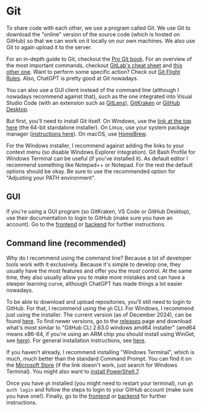 # Git

To share code with each other, we use a program called Git. We use Git to download the "online" version of the source code (which is hosted on GitHub) so that we can work on it locally on our own machines. We also use Git to again upload it to the server.

For an in-depth guide to Git, checkout the [Pro Git book](https://git-scm.com/book). For an overview of the most important commands, checkout [GitLab's cheat sheet](https://about.gitlab.com/images/press/git-cheat-sheet.pdf) and [this other one](https://github.com/devaaravmishra/git-commands). Want to perform some specific action? Check out [Git Flight Rules](https://github.com/k88hudson/git-flight-rules). Also, ChatGPT is pretty good at Git nowadays.

You can also use a GUI client instead of the command line (although I nowadays recommend against that), such as the one integrated into Visual Studio Code (with an extension such as [GitLens](https://marketplace.visualstudio.com/items?itemName=eamodio.gitlens)), [GitKraken](https://www.gitkraken.com/) or [GitHub Desktop](https://github.com/apps/desktop).

But first, you'll need to install Git itself. On Windows, use the [link at the top here](https://git-scm.com/downloads/win) (the 64-bit standalone installer). On Linux, use your system package manager ([instructions here](https://git-scm.com/downloads/linux)). On macOS, use [HomeBrew](https://git-scm.com/downloads/mac).

For the Windows installer, I recommend against adding the links to your context menu (so disable Windows Explorer integration). Git Bash Profile for Windows Terminal can be useful (if you've installed it). As default editor I recommend something like Notepad++ or Notepad. For the rest the default options should be okay. Be sure to use the recommended option for "Adjusting your PATH environment".

## GUI

If you're using a GUI program (so GitKraken, VS Code or GitHub Desktop), use their documentation to login to GitHub (make sure you have an account). Go to the [frontend](./frontend.md) or [backend](./backend.md) for further instructions.

## Command line (recommended)

Why do I recommend using the command line? Because a lot of developer tools work with it exclusively. Because it's simple to develop one, they usually have the most features and offer you the most control. At the same time, they also usually allow you to make more mistakes and can have a steeper learning curve, although ChatGPT has made things a lot easier nowadays. 

To be able to download and upload repositories, you'll still need to login to GitHub. For that, I recommend using the `gh` CLI. For Windows, I recommend just using the installer. The current version (as of December 2024), can be found [here](https://github.com/cli/cli/releases/download/v2.63.0/gh_2.63.0_windows_amd64.msi). To find newer versions, go to the [releases](https://github.com/cli/cli/releases) page and download what's most similar to "GitHub CLI 2.63.0 windows amd64 installer" (amd64 means x86-64, if you're using an ARM chip you should install using WinGet, see [here](https://github.com/cli/cli?tab=readme-ov-file#windows)). For general installation instructions, see [here](https://github.com/cli/cli?tab=readme-ov-file#installation).

If you haven't already, I recommend installing "Windows Terminal", which is much, much better than the standard Command Prompt. You can find it on the [Microsoft Store](https://apps.microsoft.com/detail/9n0dx20hk701?ocid=webpdpshare) (if the link doesn't work, just search for Windows Terminal). You might also want to [install PowerShell 7](https://aka.ms/PSWindows).

Once you have `gh` installed (you might need to restart your terminal), run `gh auth login` and follow the steps to login to your GitHub account (make sure you have one!).  Finally, go to the [frontend](./frontend.md) or [backend](./backend.md) for further instructions.